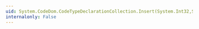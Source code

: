 ```yaml
---
uid: System.CodeDom.CodeTypeDeclarationCollection.Insert(System.Int32,System.CodeDom.CodeTypeDeclaration)
internalonly: False
---
```

